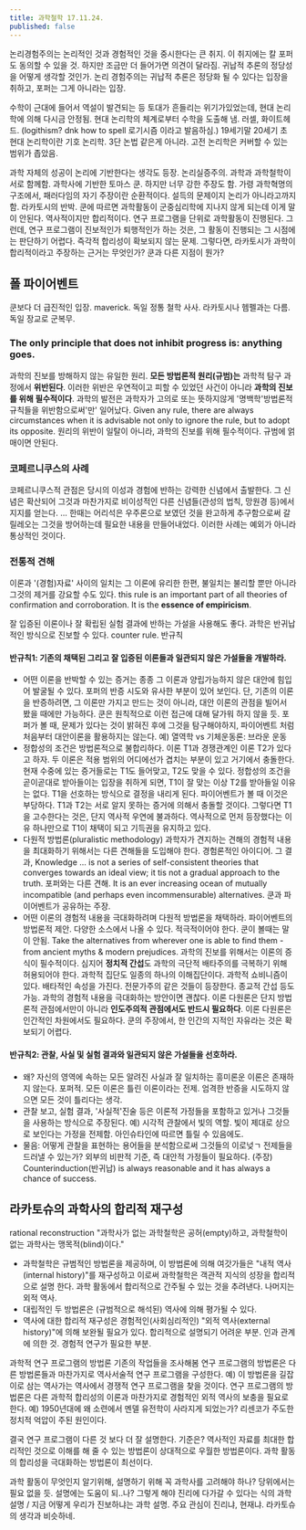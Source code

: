 ```yaml
---
title: 과학철학 17.11.24.
published: false
---
```


논리경험주의는 논리적인 것과 경험적인 것을 중시한다는 큰 취지. 이 취지에는 칼 포퍼도 동의할 수 있을 것. 하지만 조금만 더 들어가면 의견이 달라짐.
귀납적 추론의 정당성을 어떻게 생각할 것인가. 논리 경험주의는 귀납적 추론은 정당화 될 수 있다는 입장을 취하고, 포퍼는 그게 아니라는 입장.

수학이 근대에 들어서 역설이 발견되는 등 토대가 흔들리는 위기가있었는데, 현대 논리학에 의해 다시금 안정됨. 현대 논리학의 체계로부터 수학을 도출해 냄. 러셀, 화이트헤드. (logithism? dnk how to spell 로기시즘 이라고 발음하심.) 19세기말 20세기 초 현대 논리학이란 기호 논리학. 3단 논법 같은게 아니라. 고전 논리학은 커버할 수 있는 범위가 좁았음.

과학 자체의 성공이 논리에 기반한다는 생각도 등장. 논리실증주의. 과학과 과학철학이 서로 함께함.
과학사에 기반한 토마스 쿤. 하지만 너무 강한 주장도 함. 가령 과학혁명의 구조에서, 패러다임의 자기 주장이란 순환적이다. 설득의 문제이지 논리가 아니라고까지 함.
라카토시의 반박. 쿤에 따르면 과학활동이 군중심리학에 지나지 않게 되는데 이게 말이 안된다. 역사적이지만 합리적이다. 연구 프로그램을 단위로 과학활동이 진행된다. 그런데, 연구 프로그램이 진보적인가 퇴행적인가 하는 것은, 그 활동이 진행되는 그 시점에는 판단하기 어렵다. 즉각적 합리성이 확보되지 않는 문제. 그렇다면, 라카토시가 과학이 합리적이라고 주장하는 근거는 무엇인가? 쿤과 다른 지점이 뭔가?

## 폴 파이어벤트
쿤보다 더 급진적인 입장. maverick.
독일 정통 철학 사사. 라카토시나 헴펠과는 다름. 독일 장교로 군복무.

### The only principle that does not inhibit progress is: **anything goes**.
과학의 진보를 방해하지 않는 유일한 원리.
**모든 방법론적 원리(규범)는** 과학적 탐구 과정에서 **위반된다**. 이러한 위반은 우연적이고 피할 수 있었던 사건이 아니라 **과학의 진보를 위해 필수적이다**.
과학의 발전은 과학자가 고의로 또는 뜻하지않게 '명백학'방법론적 규칙들을 위반함으로써'만' 일어났다.
Given any rule, there are always circumstances when it is advisable not only to ignore the rule, but to adopt its opposite.
원리의 위반이 일탈이 아니라, 과학의 진보를 위해 필수적이다. 규범에 얽매이면 안된다.

### 코페르니쿠스의 사례
코페르니쿠스적 관점은 당시의 이성과 경험에 반하는 강력한 신념에서 출발한다. 그 신념은 확산되어 그것과 마찬가지로 비이성적인 다른 신념들(관성의 법칙, 망원경 등)에서 지지를 얻는다. ... 한때는 어리석은 우주론으로 보였던 것을 완고하게 추구함으로써 갈릴레오는 그것을 방어하는데 필요한 내용을 만들어내었다.
이러한 사례는 예외가 아니라 통상적인 것이다.

### 전통적 견해
이론과 '(경험)자료' 사이의 일치는 그 이론에 유리한 한편, 불일치는 불리할 뿐만 아니라 그것의 제거를 강요할 수도 있다.
this rule is an important part of all theories of confirmation and corroboration.
It is the **essence of empiricism**.

잘 입증된 이론이나 잘 확립된 실험 결과에 반하는 가설을 사용해도 좋다. 과학은 반귀납적인 방식으로 진보할 수 있다.
counter rule. 반규칙

#### 반규칙1: 기존의 채택된 그리고 잘 입증된 이론들과 일관되지 않은 가설들을 개발하라.
- 어떤 이론을 반박할 수 있는 증거는 종종 그 이론과 양립가능하지 않은 대안에 힘입어 발굴될 수 있다.
포퍼의 반증 시도와 유사한 부분이 있어 보인다. 단, 기존의 이론을 반증하려면, 그 이론만 가지고 만드는 것이 아니라, 대안 이론의 관점을 빌어서 봤을 때에만 가능하다. 쿤은 원칙적으로 이런 접근에 대해 달가워 하지 않을 듯. 포퍼가 볼 때, 문제가 있다는 것이 밝혀진 후에 그것을 탐구해야하지, 파이어벤트 처럼 처음부터 대안이론을 활용하지는 않는다.
예) 열역학 vs 기체운동론: 브라운 운동
- 정합성의 조건은 방법론적으로 불합리하다.
이론 T1과 경쟁관계인 이론 T2가 있다고 하자. 두 이론은 적용 범위의 어디에선가 겹치는 부분이 있고 거기에서 충돌한다.
현재 수중에 있는 증거들로는 T1도 들어맞고, T2도 맞을 수 있다. 정합성의 조건을 곧이곧대로 받아들이는 입장을 취하게 되면, T1이 잘 맞는 이상 T2를 받아들일 이유는 없다. T1을 선호하는 방식으로 결정을 내리게 된다.
파이어벤트가 볼 때 이것은 부당하다. T1과 T2는 서로 알지 못하는 증거에 의해서 충돌할 것이다. 그렇다면 T1을 고수한다는 것은, 단지 역사적 우연에 불과하다. 역사적으로 먼저 등장했다는 이유 하나만으로 T1이 채택이 되고 기득권을 유지하고 있다.
- 다원적 방법론(pluralistic methodology)
과학자가 견지하는 견해의 경험적 내용을 최대화하기 위해서는 다른 견해들을 도입해야 한다. 경험론적인 아이디어.
그 결과,
Knowledge ... is not a series of self-consistent theories that converges towards an ideal view; it tis not a gradual approach to the truth. 포퍼와는 다른 견해.
It is an ever increasing ocean of mutually incompatible (and perhaps even incommensurable) alternatives. 쿤과 파이어벤트가 공유하는 주장.
- 어떤 이론의 경험적 내용을 극대화하려며 다원적 방법론을 채택하라. 파이어벤트의 방법론적 제안.
다양한 소스에서 나올 수 있다. 적극적이어야 한다. 쿤이 볼때는 말이 안됨.
Take the alternatives from wherever one is able to find them - from ancient myths & modern prejudices.
과학의 진보를 위해서는 이론의 증식이 필수적이다.
심지어 **정치적 간섭**도 과학의 극단적 배타주의를 극복하기 위해 허용되어야 한다. 과학적 집단도 일종의 하나의 이해집단이다. 과학적 쇼비니즘이 있다. 배타적인 속성을 가진다. 전문가주의 같은 것들이 등장한다. 종교적 간섭 등도 가능. 과학의 경험적 내용을 극대화하는 방안이면 괜찮다.
이론 다원론은 단지 방법론적 관점에서만이 아니라 **인도주의적 관점에서도 반드시 필요하다**. 이론 다원론은 인간적인 차원에서도 필요하다. 쿤의 주장에서, 한 인간의 지적인 자유라는 것은 확보되기 어렵다.

#### 반규칙2: 관찰, 사실 및 실험 결과와 일관되지 않은 가설들을 선호하라.
- 왜? 자신의 영역에 속하는 모든 알려진 사실과 잘 일치하는 흥미론운 이론은 존재하지 않는다.
포퍼적. 모든 이론은 틀린 이론이라는 전제. 엄격한 반증을 시도하지 않으면 모든 것이 틀리다는 생각.
- 관찰 보고, 실험 결과, '사실적'진술 등은 이론적 가정들을 포함하고 있거나 그것들을 사용하는 방식으로 주장된다.
예) 시각적 관찰에서 빛의 역할. 빛이 제대로 상으로 보인다는 가정을 전제함. 아인슈타인에 따르면 틀릴 수 있음에도.
- 물음: 어떻게 관찰을 표현하는 용어들을 분석함으로써 그것들의 이로넞ㄱ 전제들을 드러낼 수 있는가?
외부의 비판적 기준, 즉 대안적 가정들이 필요하다.
(주장) Counterinduction(반귀납) is always reasonable and it has always a chance of success.

## 라카토슈의 과학사의 합리적 재구성
rational reconstruction
"과학사가 없는 과학철학은 공허(empty)하고, 과학철학이 없는 과학사는 맹목적(blind)이다."
- 과학철학은 규범적인 방법론을 제공하며, 이 방법론에 의해 여갓가들은 "내적 역사(internal history)"를 재구성하고 이로써 과학철학은 객관적 지식의 성장을 합리적으로 설명 한다.
과학 활동에서 합리적으로 간주될 수 있는 것을 추려낸다. 나머지는 외적 역사.
- 대립적인 두 방법론은 (규범적으로 해석된) 역사에 의해 평가될 수 있다.
- 역사에 대한 합리적 재구성은 경험적인(사회심리적인) "외적 역사(external history)"에 의해 보완될 필요가 있다.
합리적으로 설명되기 어려운 부분. 인과 관계에 의한 것. 경험적 연구가 필요한 부분.

과학적 연구 프로그램의 방법론
기존의 작업들을 조사해봄
연구 프로그램의 방법론은 다른 방법론들과 마찬가지로 역사서술적 연구 프로그램을 구성한다.
예) 이 방법론을 길잡이로 삼는 역사가는 역사에서 경쟁적 연구 프로그램을 찾을 것이다.
연구 프로그램의 방법론은 다른 과학적 합리성의 이론과 마찬가지로 경험적인 외적 역사의 보충을 필요로 한다.
예) 1950년대에 왜 소련에서 멘델 유전학이 사라지게 되었는가? 리센코가 주도한 정치적 억압이 주된 원인이다.

결국 연구 프로그램이 다른 것 보다 더 잘 설명한다. 기준은? 역사적인 자료를 최대한 합리적인 것으로 이해를 해 줄 수 있는 방법론이 상대적으로 우월한 방법론이다. 과학 활동의 합리성을 극대화하는 방법론이 최선이다.



과학 활동이 무엇인지 알기위해, 설명하기 위해 꼭 과학사를 고려해야 하나? 당위에서는 필요 없을 듯. 설명에는 도움이 되..나?
그렇게 해야 진리에 다가갈 수 있다는 식의 과학 설명 / 지금 어떻게 우리가 진보하냐는 과학 설명. 주요 관심이 진리냐, 현재냐.
라카토슈의 생각과 비슷하네.
